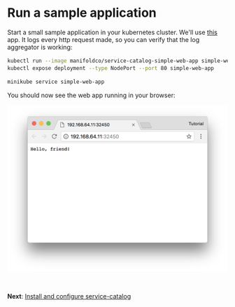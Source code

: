 # Run a sample application

Start a small sample application in your kubernetes cluster. We'll use
[this][swa] app. It logs every http request made, so you can verify that the log
aggregator is working:

```bash
kubectl run --image manifoldco/service-catalog-simple-web-app simple-web-app
kubectl expose deployment --type NodePort --port 80 simple-web-app
```

```bash
minikube service simple-web-app
```

You should now see the web app running in your browser:

![Image of simple web app running](img/simple-web-app.png)

<br>

**Next**: [Install and configure service-catalog](install-and-configure-service-catalog.md)

[swa]: https://github.com/manifoldco/service-catalog-simple-web-app
